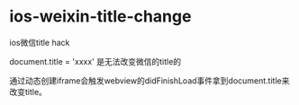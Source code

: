 # ios-weixin-title-change

ios微信title hack

document.title = 'xxxx' 是无法改变微信的title的

通过动态创建iframe会触发webview的didFinishLoad事件拿到document.title来改变title。